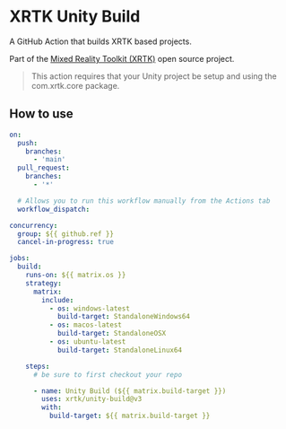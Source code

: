 # XRTK Unity Build

A GitHub Action that builds XRTK based projects.

Part of the [Mixed Reality Toolkit (XRTK)](https://github.com/XRTK) open source project.

> This action requires that your Unity project be setup and using the com.xrtk.core package.

## How to use

```yaml
on:
  push:
    branches:
      - 'main'
  pull_request:
    branches:
      - '*'

  # Allows you to run this workflow manually from the Actions tab
  workflow_dispatch:

concurrency:
  group: ${{ github.ref }}
  cancel-in-progress: true

jobs:
  build:
    runs-on: ${{ matrix.os }}
    strategy:
      matrix:
        include:
          - os: windows-latest
            build-target: StandaloneWindows64
          - os: macos-latest
            build-target: StandaloneOSX
          - os: ubuntu-latest
            build-target: StandaloneLinux64

    steps:
      # be sure to first checkout your repo

      - name: Unity Build (${{ matrix.build-target }})
        uses: xrtk/unity-build@v3
        with:
          build-target: ${{ matrix.build-target }}
```
